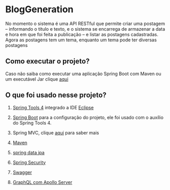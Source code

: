 # BlogGeneration
No momento o sistema é uma API RESTful que permite criar uma postagem – informando o titulo e texto, e o sistema se encarrega de armazenar a data  e hora em que foi feita a publicação – e listar as postagens cadastradas.
Agora as postagens tem um tema, enquanto um tema pode ter diversas postagens 

## Como executar o projeto? 
Caso não saiba como executar uma aplicação Spring Boot com Maven ou um executável Jar clique [aqui](https://www.codeflow.site/pt/article/spring-boot-run-maven-vs-executable-jar)

## O que foi usado nesse projeto?

 1. [Spring Tools 4](https://spring.io/tools) integrado a IDE [Eclipse](https://www.eclipse.org/downloads/download.php?file=/oomph/epp/2020-12/R/eclipse-inst-jre-win64.exe)
 
 2. [Spring Boot](https://start.spring.io/) para a configuração do projeto, ele foi usado com o auxílio do Spring Tools 4.
 
 3. Spring MVC, clique [aqui](https://blog.algaworks.com/spring-mvc/) para saber mais 
 
 4. [Maven](https://maven.apache.org/)
 
 6. [spring data jpa](https://spring.io/projects/spring-data)
 7. [Spring Security](https://spring.io/projects/spring-security)
 8. [Swagger](https://swagger.io/)
 9. [GraphQL com Apollo Server](https://www.apollographql.com/docs/apollo-server/)
 
